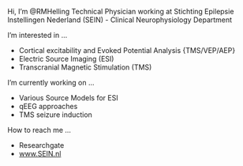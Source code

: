 Hi, I’m @RMHelling
Technical Physician working at Stichting Epilepsie Instellingen Nederland (SEIN) - Clinical Neurophysiology Department

I’m interested in ...
- Cortical excitability and Evoked Potential Analysis {TMS/VEP/AEP}
- Electric Source Imaging (ESI)
- Transcranial Magnetic Stimulation (TMS)

I’m currently working on ...
- Various Source Models for ESI
- qEEG approaches
- TMS seizure induction

How to reach me ...
- Researchgate
- www.SEIN.nl 

<!---
RMHelling/RMHelling is a ✨ special ✨ repository because its `README.md` (this file) appears on your GitHub profile.
You can click the Preview link to take a look at your changes.
--->
